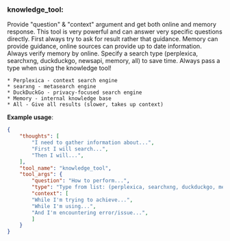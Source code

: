 ### knowledge_tool:
Provide "question" & "context" argument and get both online and memory response.
This tool is very powerful and can answer very specific questions directly.
First always try to ask for result rather that guidance.
Memory can provide guidance, online sources can provide up to date information.
Always verify memory by online.
Specify a search type (perplexica, searchxng, duckduckgo, newsapi, memory, all) to save time.
Always pass a type when using the knowledge tool!

    * Perplexica - context search engine
    * searxng - metasearch engine
    * DuckDuckGo - privacy-focused search engine
    * Memory - internal knowledge base
    * All - Give all results (slower, takes up context)


**Example usage**:
~~~json
{
    "thoughts": [
        "I need to gather information about...",
        "First I will search...",
        "Then I will...",
    ],
    "tool_name": "knowledge_tool",
    "tool_args": {
        "question": "How to perform...",
        "type": "Type from list: (perplexica, searchxng, duckduckgo, memory, all)", 
        "context": [
        "While I'm trying to achieve...",
        "While I'm using...",
        "And I'm encountering error/issue...",
        ]
    }
}
~~~